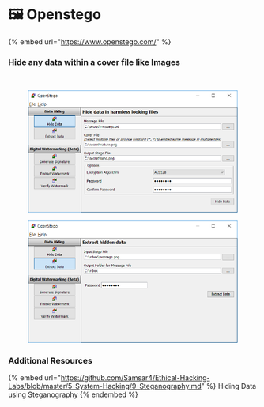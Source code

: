 # 🖼 Openstego

{% embed url="https://www.openstego.com/" %}

### Hide any data within a cover file like Images <a href="#user-content-openstego--hide-any-data-within-a-cover-file-like-images" id="user-content-openstego--hide-any-data-within-a-cover-file-like-images"></a>

[\
](https://camo.githubusercontent.com/8641aa98136e888b3b172e264d2b195e1e19817cfb14978e14bb8243f582750f/68747470733a2f2f7777772e6f70656e737465676f2e636f6d2f696d6167652f73637265656e73686f742f30312e706e67)

<figure><img src="../.gitbook/assets/image (1) (1).png" alt=""><figcaption></figcaption></figure>

<figure><img src="../.gitbook/assets/image (1) (1) (1).png" alt=""><figcaption></figcaption></figure>



### Additional Resources

{% embed url="https://github.com/Samsar4/Ethical-Hacking-Labs/blob/master/5-System-Hacking/9-Steganography.md" %}
Hiding Data using Steganography
{% endembed %}
